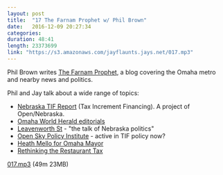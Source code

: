 ```yaml
---
layout: post
title:  "17 The Farnam Prophet w/ Phil Brown"
date:   2016-12-09 20:27:34
categories: 
duration: 48:41
length: 23373699
link: "https://s3.amazonaws.com/jayflaunts.jays.net/017.mp3"
---
```


Phil Brown writes [The Farnam Prophet](https://medium.com/the-farnam-prophet), 
a blog covering the Omaha metro and nearby news and politics.

Phil and Jay talk about a wide range of topics:

* [Nebraska TIF Report](http://opennebraska.github.io/pri-tif/) (Tax Increment Financing). A project of Open/Nebraska.
* [Omaha World Herald editorials](http://www.omaha.com/opinion/editorials/)
* [Leavenworth St](http://leavenworthst.com/) - "the talk of Nebraska politics"
* [Open Sky Policy Institute](http://www.openskypolicy.org/) - active in TIF policy now?
* [Heath Mello for Omaha Mayor](https://heathmello.com/)
* [Rethinking the Restaurant Tax](https://medium.com/the-farnam-prophet/rethinking-the-restaurant-tax-d17fa29d98f3#.3bd64jk1w)

<a href="{{site.storage_url}}/017.mp3" target="_blank">017.mp3</a> (49m 23MB) 
